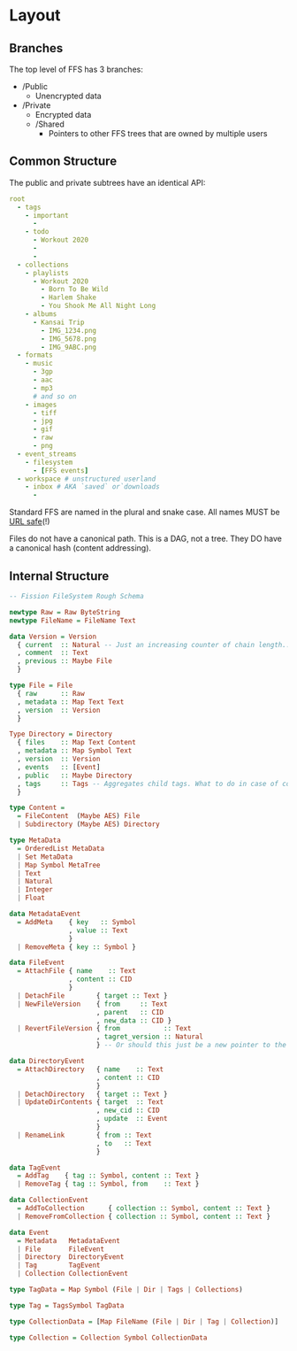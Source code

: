 # Layout

## Branches

The top level of FFS has 3 branches:

* /Public
  * Unencrypted data
* /Private
  * Encrypted data
  * /Shared
    * Pointers to other FFS trees that are owned by multiple users

## Common Structure

The public and private subtrees have an identical API:

```yaml
root
  - tags
    - important
      - 
    - todo
      - Workout 2020
      - 
      - 
  - collections
    - playlists
      - Workout 2020
        - Born To Be Wild
        - Harlem Shake
        - You Shook Me All Night Long
    - albums
      - Kansai Trip
        - IMG_1234.png
        - IMG_5678.png
        - IMG_9ABC.png
  - formats
    - music
      - 3gp
      - aac
      - mp3
      # and so on
    - images
      - tiff
      - jpg
      - gif
      - raw
      - png
  - event_streams
    - filesystem
      - [FFS events]
  - workspace # unstructured userland
    - inbox # AKA `saved` or`downloads
      - 
```

Standard FFS are named in the plural and snake case. All names MUST be [URL safe](https://www.ietf.org/rfc/rfc3986.txt)\(!\)



Files do not have a canonical path. This is a DAG, not a tree. They DO have a canonical hash \(content addressing\).

## Internal Structure

```haskell
-- Fission FileSystem Rough Schema

newtype Raw = Raw ByteString
newtype FileName = FileName Text

data Version = Version
  { current  :: Natural -- Just an increasing counter of chain length... maybe just calculate at runtime?
  , comment  :: Text
  , previous :: Maybe File
  }

type File = File
  { raw      :: Raw
  , metadata :: Map Text Text
  , version  :: Version
  }

Type Directory = Directory
  { files    :: Map Text Content
  , metadata :: Map Symbol Text
  , version  :: Version
  , events   :: [Event]
  , public   :: Maybe Directory
  , tags     :: Tags -- Aggregates child tags. What to do in case of conflict? I guess fully qualify them?
  }

type Content =
  = FileContent  (Maybe AES) File
  | Subdirectory (Maybe AES) Directory

type MetaData
  = OrderedList MetaData
  | Set MetaData
  | Map Symbol MetaTree
  | Text
  | Natural
  | Integer
  | Float

data MetadataEvent
  = AddMeta    { key   :: Symbol
               , value :: Text
               }
  | RemoveMeta { key :: Symbol }

data FileEvent
  = AttachFile { name    :: Text
               , content :: CID
               }
  | DetachFile        { target :: Text }
  | NewFileVersion    { from     :: Text
                      , parent   :: CID
                      , new_data :: CID }
  | RevertFileVersion { from           :: Text
                      , tagret_version :: Natural
                      } -- Or should this just be a new pointer to the old file? Does “revert” need a special place in the ontology?

data DirectoryEvent
  = AttachDirectory   { name    :: Text
                      , content :: CID
                      }
  | DetachDirectory   { target :: Text }
  | UpdateDirContents { target  :: Text
                      , new_cid :: CID
                      , update  :: Event
                      }
  | RenameLink        { from :: Text
                      , to   :: Text
                      }

data TagEvent
  = AddTag    { tag :: Symbol, content :: Text }
  | RemoveTag { tag :: Symbol, from    :: Text }

data CollectionEvent
  = AddToCollection      { collection :: Symbol, content :: Text }
  | RemoveFromCollection { collection :: Symbol, content :: Text }

data Event
  = Metadata   MetadataEvent
  | File       FileEvent
  | Directory  DirectoryEvent
  | Tag        TagEvent
  | Collection CollectionEvent

type TagData = Map Symbol (File | Dir | Tags | Collections)

type Tag = TagsSymbol TagData

type CollectionData = [Map FileName (File | Dir | Tag | Collection)]

type Collection = Collection Symbol CollectionData

```

